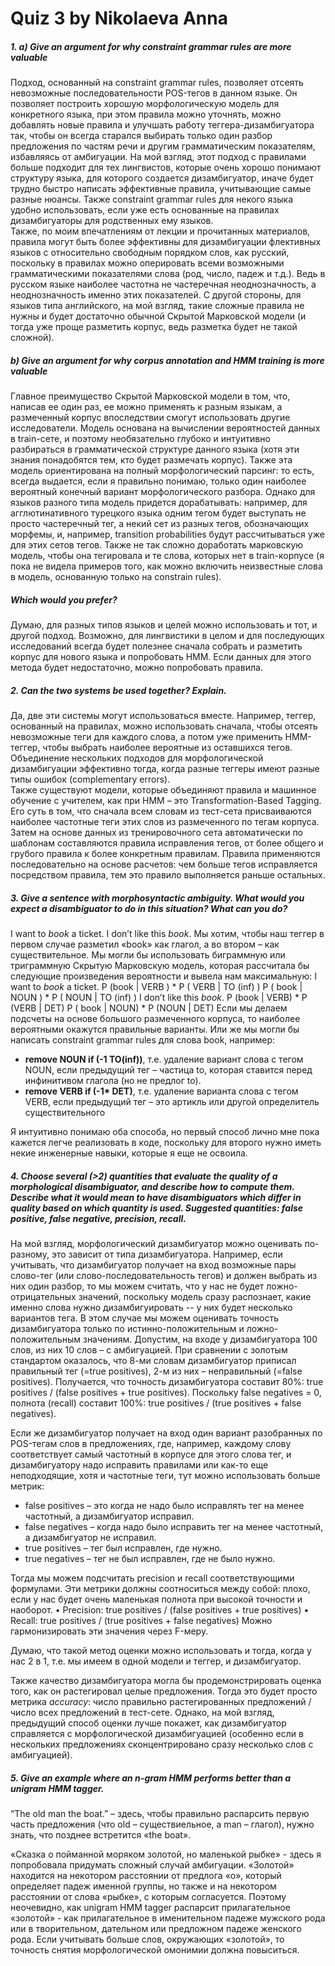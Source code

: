 # Quiz 3 by Nikolaeva Anna
##### 1.	a) Give an argument for why constraint grammar rules are more valuable
Подход, основанный на constraint grammar rules, позволяет отсеять невозможные последовательности POS-тегов в данном языке. Он позволяет построить хорошую морфологическую модель для конкретного языка, при этом правила можно уточнять, можно добавлять новые правила и улучшать работу теггера-дизамбигуатора так, чтобы он всегда старался выбирать только один разбор предложения по частям речи и другим грамматическим показателям, избавляясь от амбигуации. 
На мой взгляд, этот подход с правилами больше подходит для тех лингвистов, которые очень хорошо понимают структуру языка, для которого создается дизамбигуатор, иначе будет трудно быстро написать эффективные правила, учитывающие самые разные нюансы. Также constraint grammar rules для некого языка удобно использовать, если уже есть основанные на правилах дизамбигуаторы для родственных ему языков.  
Также, по моим впечатлениям от лекции и прочитанных материалов, правила могут быть более эффективны для дизамбигуации флективных языков с относительно свободным порядком слов, как русский, поскольку в правилах можно оперировать всеми возможными грамматическими показателями слова (род, число, падеж и т.д.). Ведь в русском языке наиболее частотна не частеречная неоднозначность, а неоднозначность именно этих показателей. С другой стороны, для языков типа английского, на мой взгляд, такие сложные правила не нужны и будет достаточно обычной Скрытой Марковской модели (и тогда уже проще разметить корпус, ведь разметка будет не такой сложной). 
##### b) Give an argument for why corpus annotation and HMM training is more valuable
Главное преимущество Скрытой Марковской модели в том, что, написав ее один раз, ее можно применять к разным языкам, а размеченный корпус впоследствии смогут использовать другие исследователи. Модель основана на вычислении вероятностей данных в train-сете, и поэтому необязательно глубоко и интуитивно разбираться в грамматической структуре данного языка (хотя эти знания понадобятся тем, кто будет размечать корпус). Также эта модель ориентирована на полный морфологический парсинг: то есть, всегда выдается, если я правильно понимаю, только один наиболее вероятный конечный вариант морфологического разбора. 
Однако для языков разного типа модель придется дорабатывать: например, для агглютинативного турецкого языка одним тегом будет выступать не просто частеречный тег, а некий сет из разных тегов, обозначающих морфемы, и, например, transition probabilities будут рассчитываться уже для этих сетов тегов. 
Также не так сложно доработать марковскую модель, чтобы она тегировала и те слова, которых нет в train-корпусе (я пока не видела примеров того, как можно включить неизвестные слова в модель, основанную только на constrain rules). 

##### Which would you prefer?
Думаю, для разных типов языков и целей можно использовать и тот, и другой подход. Возможно, для лингвистики в целом и для последующих исследований всегда будет полезнее сначала собрать и разметить корпус для нового языка и попробовать HMM. Если данных для этого метода будет недостаточно, можно попробовать правила. 
##### 2. Can the two systems be used together? Explain.
Да, две эти системы могут использоваться вместе. Например, теггер, основанный на правилах, можно использовать сначала, чтобы отсеять невозможные теги для каждого слова, а потом уже применить HMM-теггер, чтобы выбрать наиболее вероятные из оставшихся тегов. Объединение нескольких подходов для морфологической дизамбигуации эффективно тогда, когда разные теггеры имеют разные типы ошибок (complementary errors).  
Также существуют модели, которые объединяют правила и машинное обучение с учителем, как при HMM – это Transformation-Based Tagging. Его суть в том, что сначала всем словам из тест-сета присваиваются наиболее частотные теги этих слов из размеченного по тегам корпуса. Затем на основе данных из тренировочного сета автоматически по шаблонам составляются правила исправления тегов, от более общего и грубого правила к более конкретным правилам. Правила применяются последовательно на основе расчетов: чем больше тегов исправляется посредством правила, тем это правило выполняется раньше остальных.  
##### 3. Give a sentence with morphosyntactic ambiguity. What would you expect a disambiguator to do in this situation? What can you do?
I want to _book_ a ticket. 
I don’t like this _book_. 
Мы хотим, чтобы наш теггер в первом случае разметил «book» как глагол, а во втором – как существительное. Мы могли бы использовать биграммную или триграммную Скрытую Марковскую модель, которая рассчитала бы следующие произведения вероятности и вывела нам максимальную:
I want to _book_ a ticket. 
P (book | VERB ) * P ( VERB | TO (inf) ) 
P ( book | NOUN ) * P ( NOUN | TO (inf) )
I don’t like this _book_. 
P (book |  VERB) * P (VERB | DET) 
P ( book | NOUN) * P (NOUN | DET) 
Если мы делаем подсчеты на основе большого размеченного корпуса, то наиболее вероятными окажутся правильные варианты. 
Или же мы могли бы написать constraint grammar rules для слова book, например: 
- __remove NOUN if (-1 TO(inf))__, т.е. удаление вариант слова с тегом NOUN, если предыдущий тег – частица to, которая ставится перед инфинитивом глагола (но не предлог to). 
- __remove VERB if (-1* DET)__, т.е. удаление варианта слова с тегом VERB, если предыдущий тег – это артикль или другой определитель существительного

Я интуитивно понимаю оба способа, но первый способ лично мне пока кажется легче реализовать в коде, поскольку для второго нужно иметь некие инженерные навыки, которые я еще не освоила. 
##### 4. Choose several (>2) quantities that evaluate the quality of a morphological disambiguator, and describe how to compute them. Describe what it would mean to have disambiguators which differ in quality based on which quantity is used. Suggested quantities: false positive, false negative, precision, recall.
На мой взгляд, морфологический дизамбигуатор можно оценивать по-разному, это зависит от типа дизамбигуатора. Например, если учитывать, что дизамбигуатор получает на вход возможные пары слово-тег (или слово-последовательность тегов) и должен выбрать из них один разбор, то мы можем считать, что у нас не будет ложно-отрицательных значений, поскольку модель сразу распознает, какие именно слова нужно дизамбигуировать -- у них будет несколько вариантов тега. В этом случае мы можем оценивать точность дизамбигуатора только по истинно-положительным и ложно-положительным значениям. Допустим, на входе у дизамбигуатора 100 слов, из них 10 слов – с амбигуацией. При сравнении с золотым стандартом оказалось, что 8-ми словам дизамбигуатор приписал правильный тег (=true positives), 2-м из них – неправильный (=false positives). Получается, что точность дизамбигуатора составит 80%: true positives / (false positives + true positives). Поскольку false negatives = 0, полнота (recall) составит 100%: true positives / (true positives + false negatives).  

Если же дизамбигуатор получает на вход один вариант разобранных по POS-тегам слов в предложениях, где, например, каждому слову соответствует самый частотный в корпусе для этого слова тег, и дизамбигуатору надо исправить правилами или как-то еще неподходящие, хотя и частотные теги, тут можно использовать больше метрик:
- false positives – это когда не надо было исправлять тег на менее частотный, а дизамбигуатор исправил. 
- false negatives – когда надо было исправить тег на менее частотный, а дизамбигуатор не исправил.  
- true positives – тег был исправлен, где нужно.
- true negatives – тег не был исправлен, где не было нужно. 

Тогда мы можем подсчитать precision и recall соответствующими формулами. Эти метрики должны соотноситься между собой: плохо, если у нас будет очень маленькая полнота при высокой точности и наоборот. 
•	Precision: true positives / (false positives + true positives)
•	Recall: true positives / (true positives + false negatives)
Можно гармонизировать эти значения через F-меру. 

Думаю, что такой метод оценки можно использовать и тогда, когда у нас 2 в 1, т.е. мы имеем в одной модели и теггер, и дизамбигуатор.

Также качество дизамбигуатора могла бы продемонстрировать оценка того, как он растегировал целые предложения. Тогда это будет просто метрика _accuracy_: число правильно растегированных предложений / число всех предложений в тест-сете. Однако, на мой взгляд, предыдущий способ оценки лучше покажет, как дизамбигуатор справляется с морфологической дизамбигуацией (особенно если в нескольких предложениях сконцентрировано сразу несколько слов с амбигуацией).
##### 5. Give an example where an n-gram HMM performs better than a unigram HMM tagger.
“The old man the boat.” – здесь, чтобы правильно распарсить первую часть предложения (что old – существиельное, а man – глагол), нужно знать, что позднее встретится «the boat». 

«Сказка о пойманной моряком золотой, но маленькой рыбке» - здесь я попробовала придумать сложный случай амбигуации. «Золотой» находится на некотором расстоянии от предлога «о», который определяет падеж именной группы, но также и на некотором расстоянии от слова «рыбке», с которым согласуется. Поэтому неочевидно, как unigram HMM tagger распарсит прилагательное «золотой» - как прилагательное в именительном падеже мужского рода или в творительном, дательном или предложном падеже женского рода.  Если учитывать больше слов, окружающих «золотой», то точность снятия морфологической омонимии должна повыситься. 
